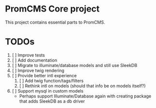 # PromCMS Core project

This project contains essential parts to PromCMS.

# TODOs

1. [ ] Improve tests
1. [ ] Add documentation
1. [ ] Migrate to illuminate/database models and still use SleekDB
1. [ ] Improve twig rendering
1. [ ] Provide better intl experience
    1. [ ] Add twig function/tags/filters
    1. [ ] Rethink intl on models (should that info be on models itself?)
1. [ ] Support mysql in custom models 
    * Perhaps support Illuminate/Database again with creating package that adds SleekDB as a db driver




